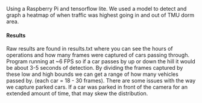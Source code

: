 Using a Raspberry Pi and tensorflow lite. We used a model to detect and graph a heatmap of when traffic was highest going in and out of TMU dorm area. 

#### Results
Raw results are found in results.txt where you can see the hours of operations and how many frames were captured of cars passing through. Program running at ~6 FPS so if a car passes by up or down the hill it would be about 3-5 seconds of detection. By dividing the frames captured by these low and high bounds we can get a range of how many vehicles passed by. (each car = 18 - 30 frames). There are some issues with the way we capture parked cars. If a car was parked in front of the camera for an extended amount of time, that may skew the distribution. 
